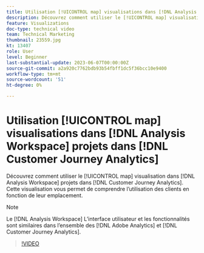 ```yaml
---
title: Utilisation [!UICONTROL map] visualisations dans [!DNL Analysis Workspace] projects
description: Découvrez comment utiliser le [!UICONTROL map] visualisation dans [!DNL Analysis Workspace] projets dans [!DNL Customer Journey Analytics].
feature: Visualizations
doc-type: technical video
team: Technical Marketing
thumbnail: 23559.jpg
kt: 13407
role: User
level: Beginner
last-substantial-update: 2023-06-07T00:00:00Z
source-git-commit: a2a920c7762bdb93b54fbff1dc5f36bcc10e9400
workflow-type: tm+mt
source-wordcount: '51'
ht-degree: 0%

---
```


# Utilisation [!UICONTROL map] visualisations dans [!DNL Analysis Workspace] projets dans [!DNL Customer Journey Analytics]

Découvrez comment utiliser le [!UICONTROL map] visualisation dans [!DNL Analysis Workspace] projets dans [!DNL Customer Journey Analytics]. Cette visualisation vous permet de comprendre l’utilisation des clients en fonction de leur emplacement.

>[!NOTE]
>
>Le [!DNL Analysis Workspace] L’interface utilisateur et les fonctionnalités sont similaires dans l’ensemble des [!DNL Adobe Analytics] et [!DNL Customer Journey Analytics].

>[!VIDEO](https://video.tv.adobe.com/v/23559/?quality=12&learn=on)
